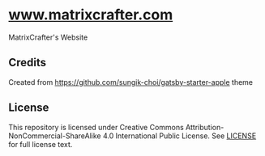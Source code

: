 # www.matrixcrafter.com
MatrixCrafter's Website

## Credits
Created from https://github.com/sungik-choi/gatsby-starter-apple theme

## License
This repository is licensed under Creative Commons Attribution-NonCommercial-ShareAlike 4.0 International Public License. See [LICENSE](LICENSE) for full license text.
